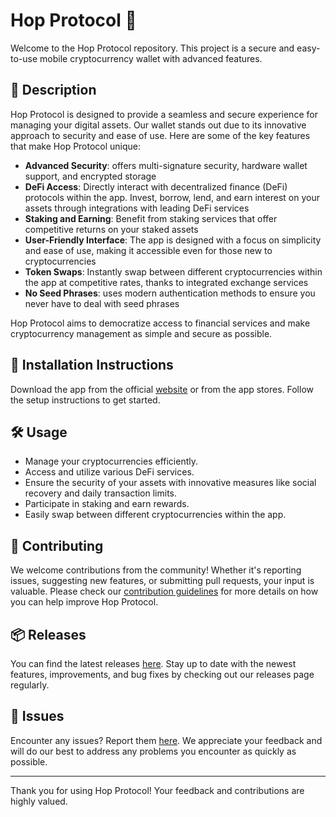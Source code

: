 
# Hop Protocol 🚀

Welcome to the Hop Protocol repository. This project is a secure and easy-to-use mobile cryptocurrency wallet with advanced features.

## 📜 Description

Hop Protocol is designed to provide a seamless and secure experience for managing your digital assets. Our wallet stands out due to its innovative approach to security and ease of use. Here are some of the key features that make Hop Protocol unique:

- **Advanced Security**: offers multi-signature security, hardware wallet support, and encrypted storage
- **DeFi Access**: Directly interact with decentralized finance (DeFi) protocols within the app. Invest, borrow, lend, and earn interest on your assets through integrations with leading DeFi services
- **Staking and Earning**: Benefit from staking services that offer competitive returns on your staked assets
- **User-Friendly Interface**: The app is designed with a focus on simplicity and ease of use, making it accessible even for those new to cryptocurrencies
- **Token Swaps**: Instantly swap between different cryptocurrencies within the app at competitive rates, thanks to integrated exchange services
- **No Seed Phrases**: uses modern authentication methods to ensure you never have to deal with seed phrases

Hop Protocol aims to democratize access to financial services and make cryptocurrency management as simple and secure as possible.

## 🚀 Installation Instructions

Download the app from the official [website](https://www.example.com) or from the app stores. Follow the setup instructions to get started.

## 🛠️ Usage

- Manage your cryptocurrencies efficiently.
- Access and utilize various DeFi services.
- Ensure the security of your assets with innovative measures like social recovery and daily transaction limits.
- Participate in staking and earn rewards.
- Easily swap between different cryptocurrencies within the app.

## 🤝 Contributing

We welcome contributions from the community! Whether it's reporting issues, suggesting new features, or submitting pull requests, your input is valuable. Please check our [contribution guidelines](../../contributing) for more details on how you can help improve Hop Protocol.

## 📦 Releases

You can find the latest releases [here](../../releases). Stay up to date with the newest features, improvements, and bug fixes by checking out our releases page regularly.

## 🐛 Issues

Encounter any issues? Report them [here](../../issues). We appreciate your feedback and will do our best to address any problems you encounter as quickly as possible.

---

Thank you for using Hop Protocol! Your feedback and contributions are highly valued.
